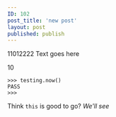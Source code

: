 ```yaml
---
ID: 102
post_title: 'new post'
layout: post
published: publish
---
```


11012222
Text goes here

10

```
>>> testing.now()
PASS
>>>
```

Think `this` is good to go? _We'll see_
